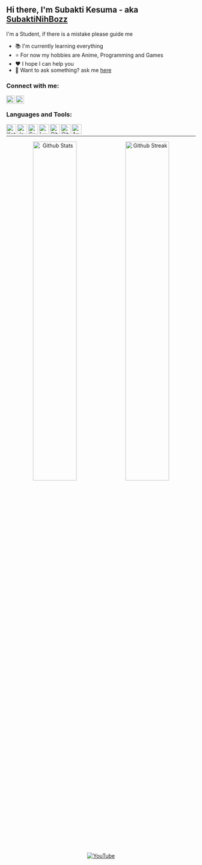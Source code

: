 ## Hi there, I'm Subakti Kesuma - aka [SubaktiNihBozz][YouTube]

I'm a Student, if there is a mistake please guide me

- 📚 I'm currently learning everything
- ⭐️ For now my hobbies are Anime, Programming and Games
- ❤️ I hope I can help you
- 💬 Want to ask something? ask me [here](https://t.me/SubaktiKesumaGMG)

### Connect with me:

[<img align="left" width="22" alt="Subakti Kesuma on YouTube" src="https://cdn.jsdelivr.net/npm/simple-icons@v5/icons/youtube.svg">][YouTube]
[<img align="left" width="22" alt="Subakti Kesuma on Telegram" src="https://cdn.jsdelivr.net/npm/simple-icons@v5/icons/telegram.svg">](https://t.me/DexSubakti)
<br>

### Languages and Tools:


[<img align="left" width="26" alt="Kotlin" src="https://cdn.jsdelivr.net/npm/simple-icons@v5/icons/kotlin.svg">](https://kotlinlang.org)
[<img align="left" width="26" alt="Java" src="https://cdn.jsdelivr.net/npm/simple-icons@v5/icons/java.svg">](https://www.java.com)
[<img align="left" width="26" alt="C++" src="https://cdn.jsdelivr.net/npm/simple-icons@v5/icons/cplusplus.svg">](https://wikipedia.org/wiki/C++)
[<img align="left" width="26" alt="Lua" src="https://cdn.jsdelivr.net/npm/simple-icons@v5/icons/lua.svg">](https://www.lua.org)
[<img align="left" width="26" alt="Git" src="https://cdn.jsdelivr.net/npm/simple-icons@v5/icons/git.svg">](https://git-scm.com)
[<img align="left" width="26" alt="GitHub" src="https://cdn.jsdelivr.net/npm/simple-icons@v5/icons/github.svg">](https://github.com)
[<img align="left" width="26" alt="Android Studio" src="https://cdn.jsdelivr.net/npm/simple-icons@v5/icons/androidstudio.svg">](https://developer.android.com/studio)
<br>

---

<p align="center">
    <a href="https://github.com/subaktikesuma"><img width="48%" alt="Github Stats" src="https://github-readme-stats.vercel.app/api?username=subaktikesuma&theme=dracula&show_icons=true&hide_border=true"></a>
    <a href="https://github.com/subaktikesuma"><img width="48%" alt="Github Streak" src="https://github-readme-streak-stats.herokuapp.com?user=subaktikesuma&theme=dracula&hide_border=true"></a>
</p>
<p align="center">
    <a href="https://youtube.com/@SubaktiNihBozzz?sub_confirmation=1"><img alt="YouTube" src="https://img.shields.io/youtube/channel/subscribers/UCOJssYzKDzEo7Xf80TndqnA?label=YouTube&logo=YouTube&style=for-the-badge"></a>
</p>

[YouTube]: https://youtube.com/@SubaktiNihBozzz?sub_confirmation=1
